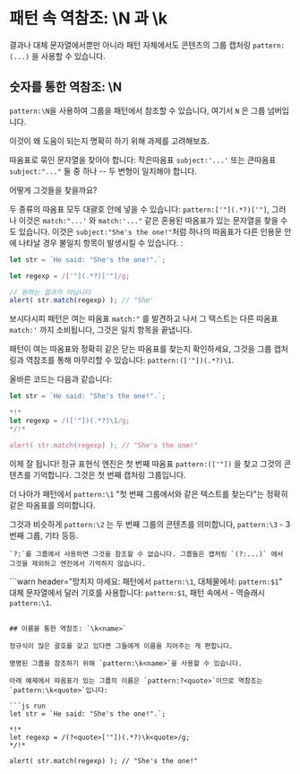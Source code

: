 # 패턴 속 역참조: \N 과 \k<name>

결과나 대체 문자열에서뿐만 아니라 패턴 자체에서도 콘텐츠의 그룹 캡처링 `pattern:(...)` 을 사용할 수 있습니다.

## 숫자를 통한 역참조: \N

`pattern:\N`을 사용하여 그룹을 패턴에서 참조할 수 있습니다, 여기서 `N` 은 그룹 넘버입니다.

이것이 왜 도움이 되는지 명확히 하기 위해 과제를 고려해보죠.

따옴표로 묶인 문자열을 찾아야 합니다: 작은따옴표 `subject:'...'` 또는 큰따옴표 `subject:"..."` 둘 중 하나 -- 두 변형이 일치해야 합니다.

어떻게 그것들을 찾을까요?

두 종류의 따옴표 모두 대괄호 안에 넣을 수 있습니다: `pattern:['"](.*?)['"]`, 그러나 이것은 `match:"...'` 와 `match:'..."` 같은 혼용된 따옴표가 있는 문자열을 찾을 수도 있습니다. 이것은 `subject:"She's the one!"`처럼 하나의 따옴표가 다른 인용문 안에 나타날 경우 불일치 항목이 발생시킬 수 있습니다. :

```js run
let str = `He said: "She's the one!".`;

let regexp = /['"](.*?)['"]/g;

// 원하는 결과가 아닙니다
alert( str.match(regexp) ); // "She'
```

보시다시피 패턴은 여는 따옴표 `match:"` 를 발견하고 나서 그 텍스트는 다른 따옴표 `match:'` 까지 소비됩니다, 그것은 일치 항목을 끝냅니다.

패턴이 여는 따옴표와 정확히 같은 닫는 따옴표를 찾는지 확인하세요, 그것을 그룹 캡처링과 역참조를 통해 마무리할 수 있습니다: `pattern:(['"])(.*?)\1`.

올바른 코드는 다음과 같습니다:

```js run
let str = `He said: "She's the one!".`;

*!*
let regexp = /(['"])(.*?)\1/g;
*/!*

alert( str.match(regexp) ); // "She's the one!"
```

이제 잘 됩니다! 정규 표현식 엔진은 첫 번째 따옴표 `pattern:(['"])` 을 찾고 그것의 콘텐츠를 기억합니다. 그것은 첫 번째 캡처링 그룹입니다.

더 나아가 패턴에서 `pattern:\1` "첫 번째 그룹에서와 같은 텍스트를 찾는다"는 정확히 같은 따옴표를 의미합니다.

그것과 비슷하게 `pattern:\2` 는 두 번째 그룹의 콘텐츠를 의미합니다, `pattern:\3` - 3번째 그룹, 기타 등등.

```smart header="참고하세요:"
`?:`를 그룹에서 사용하면 그것을 참조할 수 없습니다. 그룹들은 캡처링 `(?:...)` 에서 그것을 제외하고 엔진에서 기억하지 않습니다.
```

```warn header="망치지 마세요: 패턴에서 `pattern:\1`, 대체물에서: `pattern:$1`"
대체 문자열에서 달러 기호를 사용합니다: `pattern:$1`, 패턴 속에서 - 역슬래시 `pattern:\1`.
```

## 이름을 통한 역참조: `\k<name>`

정규식이 많은 괄호를 갖고 있다면 그들에게 이름을 지어주는 게 편합니다.

명명된 그룹을 참조하기 위해 `pattern:\k<name>`을 사용할 수 있습니다.

아래 예제에서 따옴표가 있는 그룹의 이름은 `pattern:?<quote>`이므로 역참조는 `pattern:\k<quote>`입니다:

```js run
let str = `He said: "She's the one!".`;

*!*
let regexp = /(?<quote>['"])(.*?)\k<quote>/g;
*/!*

alert( str.match(regexp) ); // "She's the one!"
```
